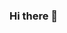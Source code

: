 ### Hi there 👋

<!--
**atishay5203/atishay5203** is a ✨ _special_ ✨ repository because its `README.md` (this file) appears on your GitHub profile.

Here are some ideas to get you started:

- 🔭 I’m currently working as TA in Coding Ninjas
- 🌱 I’m currently learning android
- 💬 Ask me about ...
- 📫 How to reach me: ...
- 😄 Pronouns: ...
- ⚡ Fun fact: ...
-->
